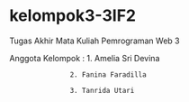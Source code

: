 # kelompok3-3IF2

Tugas Akhir Mata Kuliah Pemrograman Web 3 

Anggota Kelompok : 1. Amelia Sri Devina

                   2. Fanina Faradilla
                   
                   3. Tanrida Utari 
